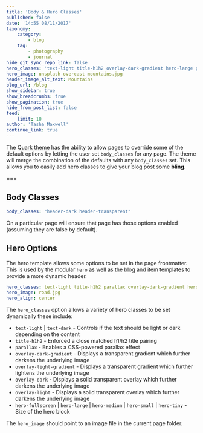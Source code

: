```yaml
---
title: 'Body & Hero Classes'
published: false
date: '14:55 08/11/2017'
taxonomy:
    category:
        - blog
    tag:
        - photography
        - journal
hide_git_sync_repo_link: false
hero_classes: 'text-light title-h1h2 overlay-dark-gradient hero-large parallax'
hero_image: unsplash-overcast-mountains.jpg
header_image_alt_text: Mountains
blog_url: /blog
show_sidebar: true
show_breadcrumbs: true
show_pagination: true
hide_from_post_list: false
feed:
    limit: 10
author: 'Tasha Maxwell'
continue_link: true
---
```


The [Quark theme](https://getgrav.org/downloads/themes) has the ability to allow pages to override some of the default options by letting the user set `body_classes` for any page.  The theme will merge the combination of the defaults with any `body_classes` set. This allows you to easily add hero classes to give your blog post some **bling**.

===

## Body Classes

```yaml
body_classes: "header-dark header-transparent"
```

On a particular page will ensure that page has those options enabled (assuming they are false by default).

## Hero Options

The hero template allows some options to be set in the page frontmatter. This is used by the modular `hero` as well as the blog and item templates to provide a more dynamic header.

```yaml
hero_classes: text-light title-h1h2 parallax overlay-dark-gradient hero-large
hero_image: road.jpg
hero_align: center
```

The `hero_classes` option allows a variety of hero classes to be set dynamically these include:

* `text-light` | `text-dark` - Controls if the text should be light or dark depending on the content
* `title-h1h2` - Enforced a close matched h1/h2 title pairing
* `parallax` - Enables a CSS-powered parallax effect
* `overlay-dark-gradient` - Displays a transparent gradient which further darkens the underlying image
* `overlay-light-gradient` - Displays a transparent gradient which further lightens the underlying image
* `overlay-dark` - Displays a solid transparent overlay which further darkens the underlying image
* `overlay-light` - Displays a solid transparent overlay which further darkens the underlying image
* `hero-fullscreen` | `hero-large` | `hero-medium` | `hero-small` | `hero-tiny` - Size of the hero block

The `hero_image` should point to an image file in the current page folder.
